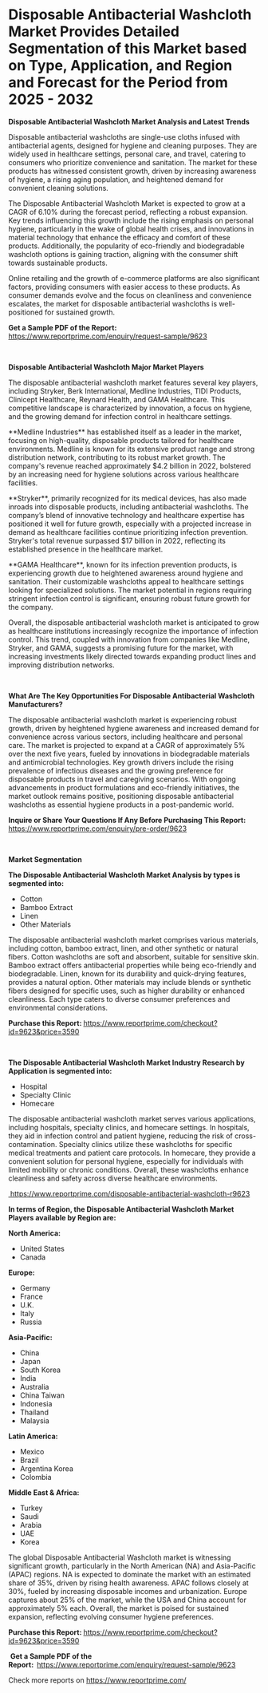 <p><h1>Disposable Antibacterial Washcloth Market Provides Detailed Segmentation of this Market based on Type, Application, and Region and Forecast for the Period from 2025 - 2032</h1></p><p><strong>Disposable Antibacterial Washcloth Market Analysis and Latest Trends</strong></p>
<p><p>Disposable antibacterial washcloths are single-use cloths infused with antibacterial agents, designed for hygiene and cleaning purposes. They are widely used in healthcare settings, personal care, and travel, catering to consumers who prioritize convenience and sanitation. The market for these products has witnessed consistent growth, driven by increasing awareness of hygiene, a rising aging population, and heightened demand for convenient cleaning solutions.</p><p>The Disposable Antibacterial Washcloth Market is expected to grow at a CAGR of 6.10% during the forecast period, reflecting a robust expansion. Key trends influencing this growth include the rising emphasis on personal hygiene, particularly in the wake of global health crises, and innovations in material technology that enhance the efficacy and comfort of these products. Additionally, the popularity of eco-friendly and biodegradable washcloth options is gaining traction, aligning with the consumer shift towards sustainable products. </p><p>Online retailing and the growth of e-commerce platforms are also significant factors, providing consumers with easier access to these products. As consumer demands evolve and the focus on cleanliness and convenience escalates, the market for disposable antibacterial washcloths is well-positioned for sustained growth.</p></p>
<p><strong>Get a Sample PDF of the Report:&nbsp;</strong> <a href="https://www.reportprime.com/enquiry/request-sample/9623?utm_campaign=2302&utm_medium=2&utm_source=Github&utm_content=ia&utm_term=20032025&utm_id=disposable-antibacterial-washcloth">https://www.reportprime.com/enquiry/request-sample/9623</a></p>
<p>&nbsp;</p>
<p><strong>Disposable Antibacterial Washcloth Major Market Players</strong></p>
<p><p>The disposable antibacterial washcloth market features several key players, including Stryker, Berk International, Medline Industries, TIDI Products, Clinicept Healthcare, Reynard Health, and GAMA Healthcare. This competitive landscape is characterized by innovation, a focus on hygiene, and the growing demand for infection control in healthcare settings.</p><p>**Medline Industries** has established itself as a leader in the market, focusing on high-quality, disposable products tailored for healthcare environments. Medline is known for its extensive product range and strong distribution network, contributing to its robust market growth. The company's revenue reached approximately $4.2 billion in 2022, bolstered by an increasing need for hygiene solutions across various healthcare facilities.</p><p>**Stryker**, primarily recognized for its medical devices, has also made inroads into disposable products, including antibacterial washcloths. The company’s blend of innovative technology and healthcare expertise has positioned it well for future growth, especially with a projected increase in demand as healthcare facilities continue prioritizing infection prevention. Stryker's total revenue surpassed $17 billion in 2022, reflecting its established presence in the healthcare market.</p><p>**GAMA Healthcare**, known for its infection prevention products, is experiencing growth due to heightened awareness around hygiene and sanitation. Their customizable washcloths appeal to healthcare settings looking for specialized solutions. The market potential in regions requiring stringent infection control is significant, ensuring robust future growth for the company.</p><p>Overall, the disposable antibacterial washcloth market is anticipated to grow as healthcare institutions increasingly recognize the importance of infection control. This trend, coupled with innovation from companies like Medline, Stryker, and GAMA, suggests a promising future for the market, with increasing investments likely directed towards expanding product lines and improving distribution networks.</p></p>
<p>&nbsp;</p>
<p><strong>What Are The Key Opportunities For Disposable Antibacterial Washcloth Manufacturers?</strong></p>
<p><p>The disposable antibacterial washcloth market is experiencing robust growth, driven by heightened hygiene awareness and increased demand for convenience across various sectors, including healthcare and personal care. The market is projected to expand at a CAGR of approximately 5% over the next five years, fueled by innovations in biodegradable materials and antimicrobial technologies. Key growth drivers include the rising prevalence of infectious diseases and the growing preference for disposable products in travel and caregiving scenarios. With ongoing advancements in product formulations and eco-friendly initiatives, the market outlook remains positive, positioning disposable antibacterial washcloths as essential hygiene products in a post-pandemic world.</p></p>
<p><strong>Inquire or Share Your Questions If Any Before Purchasing This Report:</strong> <a href="https://www.reportprime.com/enquiry/pre-order/9623?utm_campaign=2302&utm_medium=2&utm_source=Github&utm_content=ia&utm_term=20032025&utm_id=disposable-antibacterial-washcloth">https://www.reportprime.com/enquiry/pre-order/9623</a></p>
<p>&nbsp;</p>
<p><strong>Market Segmentation</strong></p>
<p><strong>The Disposable Antibacterial Washcloth Market Analysis by types is segmented into:</strong></p>
<p><ul><li>Cotton</li><li>Bamboo Extract</li><li>Linen</li><li>Other Materials</li></ul></p>
<p><p>The disposable antibacterial washcloth market comprises various materials, including cotton, bamboo extract, linen, and other synthetic or natural fibers. Cotton washcloths are soft and absorbent, suitable for sensitive skin. Bamboo extract offers antibacterial properties while being eco-friendly and biodegradable. Linen, known for its durability and quick-drying features, provides a natural option. Other materials may include blends or synthetic fibers designed for specific uses, such as higher durability or enhanced cleanliness. Each type caters to diverse consumer preferences and environmental considerations.</p></p>
<p><strong>Purchase this Report:&nbsp;</strong><a href="https://www.reportprime.com/checkout?id=9623&price=3590&utm_campaign=2302&utm_medium=2&utm_source=Github&utm_content=ia&utm_term=20032025&utm_id=disposable-antibacterial-washcloth">https://www.reportprime.com/checkout?id=9623&price=3590</a></p>
<p>&nbsp;</p>
<p><strong>The Disposable Antibacterial Washcloth Market Industry Research by Application is segmented into:</strong></p>
<p><ul><li>Hospital</li><li>Specialty Clinic</li><li>Homecare</li></ul></p>
<p><p>The disposable antibacterial washcloth market serves various applications, including hospitals, specialty clinics, and homecare settings. In hospitals, they aid in infection control and patient hygiene, reducing the risk of cross-contamination. Specialty clinics utilize these washcloths for specific medical treatments and patient care protocols. In homecare, they provide a convenient solution for personal hygiene, especially for individuals with limited mobility or chronic conditions. Overall, these washcloths enhance cleanliness and safety across diverse healthcare environments.</p></p>
<p><a href="https://www.reportprime.com/disposable-antibacterial-washcloth-r9623?utm_campaign=2302&utm_medium=2&utm_source=Github&utm_content=ia&utm_term=20032025&utm_id=disposable-antibacterial-washcloth">&nbsp;https://www.reportprime.com/disposable-antibacterial-washcloth-r9623</a></p>
<p><strong>In terms of Region, the Disposable Antibacterial Washcloth Market Players available by Region are:</strong></p>
<p>
    <p> <strong> North America: </strong>
        <ul>
            <li>United States</li>
            <li>Canada</li>
        </ul>
        </p> 
    <p> <strong> Europe: </strong>
        <ul>
            <li>Germany</li>
            <li>France</li>
            <li>U.K.</li>
            <li>Italy</li>
            <li>Russia</li>
        </ul>
        </p> 
    <p> <strong> Asia-Pacific: </strong>
        <ul>
            <li>China</li>
            <li>Japan</li>
            <li>South Korea</li>
            <li>India</li>
            <li>Australia</li>
            <li>China Taiwan</li>
            <li>Indonesia</li>
            <li>Thailand</li>
            <li>Malaysia</li>
        </ul>
        </p> 
    <p> <strong> Latin America: </strong>
        <ul>
            <li>Mexico</li>
            <li>Brazil</li>
            <li>Argentina Korea</li>
            <li>Colombia</li>
        </ul>
        </p> 
    <p> <strong> Middle East & Africa: </strong>
        <ul>
            <li>Turkey</li>
            <li>Saudi</li>
            <li>Arabia</li>
            <li>UAE</li>
            <li>Korea</li>
        </ul>
    </p>
    </p>
<p><p>The global Disposable Antibacterial Washcloth market is witnessing significant growth, particularly in the North American (NA) and Asia-Pacific (APAC) regions. NA is expected to dominate the market with an estimated share of 35%, driven by rising health awareness. APAC follows closely at 30%, fueled by increasing disposable incomes and urbanization. Europe captures about 25% of the market, while the USA and China account for approximately 5% each. Overall, the market is poised for sustained expansion, reflecting evolving consumer hygiene preferences.</p></p>
<p><strong>Purchase this Report: </strong><a href="https://www.reportprime.com/checkout?id=9623&price=3590&utm_campaign=2302&utm_medium=2&utm_source=Github&utm_content=ia&utm_term=20032025&utm_id=disposable-antibacterial-washcloth">https://www.reportprime.com/checkout?id=9623&price=3590</a></p>
<p>&nbsp;<strong>Get a Sample PDF of the Report:&nbsp;&nbsp;</strong><a href="https://www.reportprime.com/enquiry/request-sample/9623?utm_campaign=2302&utm_medium=2&utm_source=Github&utm_content=ia&utm_term=20032025&utm_id=disposable-antibacterial-washcloth">https://www.reportprime.com/enquiry/request-sample/9623</a></p>
<p><strong></strong></p>
<p>Check more reports on <a href="https://www.reportprime.com/?utm_campaign=2302&utm_medium=2&utm_source=Github&utm_content=ia&utm_term=20032025&utm_id=disposable-antibacterial-washcloth">https://www.reportprime.com/</a></p>